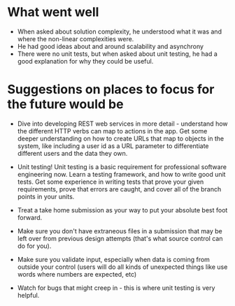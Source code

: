 # What went well

- When asked about solution complexity, he understood what it was and where the non-linear complexities were.
- He had good ideas about and around scalability and asynchrony
- There were no unit tests, but when asked about unit testing, he had a good explanation for why they could be useful.

# Suggestions on places to focus for the future would be

- Dive into developing REST web services in more detail - understand how the different HTTP verbs can map to actions in the app. Get some deeper understanding on how to create URLs that map to objects in the system, like including a user id as a URL parameter to differentiate different users and the data they own.

- Unit testing! Unit testing is a basic requirement for professional software engineering now. Learn a testing framework, and how to write good unit tests. Get some experience in writing tests that prove your given requirements, prove that errors are caught, and cover all of the branch points in your units.
- Treat a take home submission as your way to put your absolute best foot forward.
- Make sure you don't have extraneous files in a submission that may be left over from previous design attempts (that's what source control can do for you). 
- Make sure you validate input, especially when data is coming from outside your control (users will do all kinds of unexpected things like use words where numbers are expected, etc)
- Watch for bugs that might creep in - this is where unit testing is very helpful.
